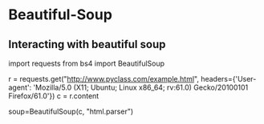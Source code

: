 # Beautiful-Soup
Interacting with beautiful soup
-------------------------------------
import requests
from bs4 import BeautifulSoup

r = requests.get("http://www.pyclass.com/example.html", headers={'User-agent': 'Mozilla/5.0 (X11; Ubuntu; Linux x86_64; rv:61.0) Gecko/20100101 Firefox/61.0'})
c = r.content

soup=BeautifulSoup(c, "html.parser")

